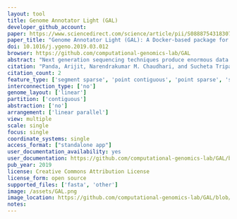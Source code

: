```yaml
---
layout: tool 
title: Genome Annotator Light (GAL)
developer_github_account: 
paper: https://www.sciencedirect.com/science/article/pii/S0888754318307006
paper_title: "Genome Annotator Light (GAL): A Docker-based package for genome analysis and visualization"
doi: 10.1016/j.ygeno.2019.03.012
browser: https://github.com/computational-genomics-lab/GAL
abstract: "Next generation sequencing techniques produce enormous data but its analysis and visualization remains a big challenge. To address this, we have developed Genome Annotator Light(GAL), a Docker based package for genome analysis and data visualization. GAL integrated several existing tools and in-house programs inside a Docker Container for systematic analysis and visualization of genomes through web browser. GAL takes varieties of input types ranging from raw Fasta files to fully annotated files, processes them through a standard annotation pipeline and visualizes on a web browser. Comparative genomic analysis is performed automatically within a given taxonomic class. GAL creates interactive genome browser with clickable genomic feature tracks; local BLAST-able database; query page, on-fly downstream data analysis using EMBOSS etc. Overall, GAL is an extremely convenient, portable and platform independent. Fully integrated web-resources can be easily created and deployed, e.g. www.eumicrobedb.org/cglab, for our in-house genomes. GAL is freely available at https://hub.docker.com/u/cglabiicb/."
citation: "Panda, Arijit, Narendrakumar M. Chaudhari, and Sucheta Tripathy. Genome Annotator Light (GAL): A Docker-based package for genome analysis and visualization. Genomics 112.1 (2020): 127-134."
citation_count: 2
feature_type: ['segment sparse', 'point contiguous', 'point sparse', 'segment contiguous']
interconnection_type: ['no']
genome_layout: ['linear']
partition: ['contiguous']
abstraction: ['no']
arrangement: ['linear parallel']
view: multiple
scale: single
focus: single
coordinate_systems: single
access_format: ["standalone app"]
user_documentation_availability: yes
user_documentation: https://github.com/computational-genomics-lab/GAL/blob/master/User_Guide_Latest.pdf
pub_year: 2019
license: Creative Commons Attribution License
license_form: open source
supported_files: ['fasta', 'other']
image: /assets/GAL.png
image_location: https://github.com/computational-genomics-lab/GAL/blob/master/User_Guide_Latest.pdf
notes: 
---
```

